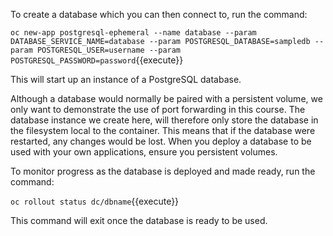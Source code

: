 To create a database which you can then connect to, run the command:

``oc new-app postgresql-ephemeral --name database --param DATABASE_SERVICE_NAME=database --param POSTGRESQL_DATABASE=sampledb --param POSTGRESQL_USER=username --param POSTGRESQL_PASSWORD=password``{{execute}}

This will start up an instance of a PostgreSQL database.

Although a database would normally be paired with a persistent volume, we only want to demonstrate the use of port forwarding in this course. The database instance we create here, will therefore only store the database in the filesystem local to the container. This means that if the database were restarted, any changes would be lost. When you deploy a database to be used with your own applications, ensure you persistent volumes.

To monitor progress as the database is deployed and made ready, run the command:

``oc rollout status dc/dbname``{{execute}}

This command will exit once the database is ready to be used.
